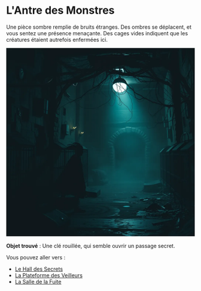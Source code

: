 # L'Antre des Monstres

Une pièce sombre remplie de bruits étranges. Des ombres se déplacent, et vous sentez une présence menaçante. Des cages vides indiquent que les créatures étaient autrefois enfermées ici.

![Antre des Monstres](../images/salle_3.webp)

**Objet trouvé** : Une clé rouillée, qui semble ouvrir un passage secret.

Vous pouvez aller vers :
- [Le Hall des Secrets](salle2.md)
- [La Plateforme des Veilleurs](salle4.md)
- [La Salle de la Fuite](salle5.md)



